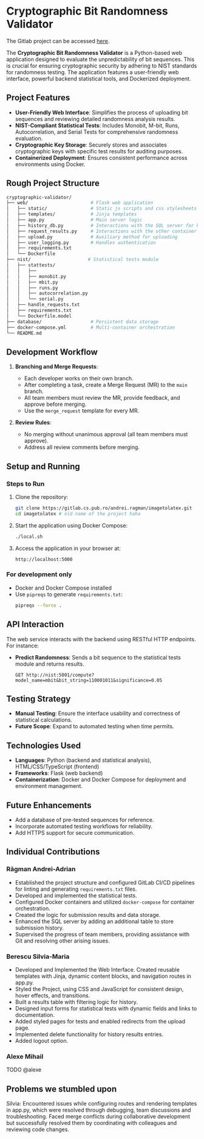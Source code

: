 # Cryptographic Bit Randomness Validator

The Gitlab project can be accessed [here](https://gitlab.cs.pub.ro/andrei.ragman/imagetolatex).

The **Cryptographic Bit Randomness Validator** is a Python-based web application designed to evaluate the unpredictability of bit sequences. This is crucial for ensuring cryptographic security by adhering to NIST standards for randomness testing. The application features a user-friendly web interface, powerful backend statistical tools, and Dockerized deployment.

## Project Features

- **User-Friendly Web Interface**: Simplifies the process of uploading bit sequences and reviewing detailed randomness analysis results.
- **NIST-Compliant Statistical Tests**: Includes Monobit, M-bit, Runs, Autocorrelation, and Serial Tests for comprehensive randomness evaluation.
- **Cryptographic Key Storage**: Securely stores and associates cryptographic keys with specific test results for auditing purposes.
- **Containerized Deployment**: Ensures consistent performance across environments using Docker.

## Rough Project Structure

```bash
cryptographic-validator/
├── web/                       # Flask web application
│   ├── static/                # Static js scripts and css stylesheets
│   ├── templates/             # Jinja templates
│   ├── app.py                 # Main server logic
│   ├── history_db.py          # Interactions with the SQL server for history
│   ├── request_results.py     # Interactions with the other container that runs the statistical tests
│   ├── upload.py              # Auxiliary method for uploading
│   ├── user_logging.py        # Handles authentication
│   ├── requirements.txt
│   └── Dockerfile
├── nist/                     # Statistical tests module
│   ├── stattests/
│   │   ├──
│   │   ├── monobit.py
│   │   ├── mbit.py
│   │   ├── runs.py
│   │   ├── autocorrelation.py
│   │   └── serial.py
│   ├── handle_requests.txt
│   ├── requirements.txt
│   └── Dockerfile.model
├── database/                  # Persistent data storage
├── docker-compose.yml         # Multi-container orchestration
└── README.md
```

## Development Workflow

1. **Branching and Merge Requests**:
   - Each developer works on their own branch.
   - After completing a task, create a Merge Request (MR) to the `main` branch.
   - All team members must review the MR, provide feedback, and approve before merging.
   - Use the `merge_request` template for every MR.

2. **Review Rules**:
   - No merging without unanimous approval (all team members must approve).
   - Address all review comments before merging.

## Setup and Running

### Steps to Run
1. Clone the repository:
   ```bash
   git clone https://gitlab.cs.pub.ro/andrei.ragman/imagetolatex.git
   cd imagetolatex # old name of the project haha
   ```

2. Start the application using Docker Compose:
   ```bash
   ./local.sh
   ```

3. Access the application in your browser at:
   ```
   http://localhost:5000
   ```

### For development only
- Docker and Docker Compose installed
- Use `pipreqs` to generate `requirements.txt`:
  ```bash
  pipreqs --force .
  ```

## API Interaction

The web service interacts with the backend using RESTful HTTP endpoints. For instance:
- **Predict Randomness**: Sends a bit sequence to the statistical tests module and returns results.
  ```
  GET http://nist:5001/compute?model_name=mbit&bit_string=110001011&significance=0.05
  ```

## Testing Strategy

- **Manual Testing**: Ensure the interface usability and correctness of statistical calculations.
- **Future Scope**: Expand to automated testing when time permits.

## Technologies Used

- **Languages**: Python (backend and statistical analysis), HTML/CSS/TypeScript (frontend)
- **Frameworks**: Flask (web backend)
- **Containerization**: Docker and Docker Compose for deployment and environment management.

## Future Enhancements

- Add a database of pre-tested sequences for reference.
- Incorporate automated testing workflows for reliability.
- Add HTTPS support for secure communication.


## Individual Contributions

### Răgman Andrei-Adrian
- Established the project structure and configured GitLab CI/CD pipelines for linting and generating `requirements.txt` files.
- Developed and implemented the statistical tests.
- Configured Docker containers and utilized `docker-compose` for container orchestration.
- Created the logic for submission results and data storage.
- Enhanced the SQL server by adding an additional table to store submission history.
- Supervised the progress of team members, providing assistance with Git and resolving other arising issues.

### Berescu Silvia-Maria 
- Developed and Implemented the Web Interface. Created reusable templates with Jinja, dynamic content blocks, 
and navigation routes in app.py.
- Styled the Project, using CSS and JavaScript for consistent design, hover effects, and transitions.
- Built a results table with filtering logic for history.
- Designed input forms for statistical tests with dynamic fields and links to documentation.
- Added styled pages for tests and enabled redirects from the upload page.
- Implemented delete functionality for history results entries.
- Added logout option.

### Alexe Mihail
TODO @alexe

## Problems we stumbled upon

Silvia: Encountered issues while configuring routes and rendering templates in app.py, which were resolved through debugging, 
team discussions and troubleshooting. Faced merge conflicts during collaborative development but successfully resolved them by coordinating with colleagues and reviewing code changes.